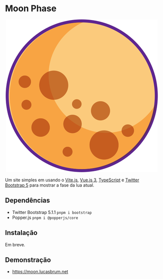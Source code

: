 # Moon Phase

<p align="center">
  <img src="https://raw.githubusercontent.com/sistematico/moon-phase/main/public/img/moon.png" alt="Moon" />
</p>

Um site simples em usando o [Vite.js](https://vitejs.dev), [Vue.js 3](https://v3.vuejs.org), [TypeScript](https://www.typescriptlang.org) e [Twitter Bootstrap 5](https://getbootstrap.com) para mostrar a fase da lua atual.

## Dependências

- Twitter Bootstrap 5.1.1 `pnpm i bootstrap`
- Popper.js `pnpm i @popperjs/core`

## Instalação

Em breve.

## Demonstração

- https://moon.lucasbrum.net